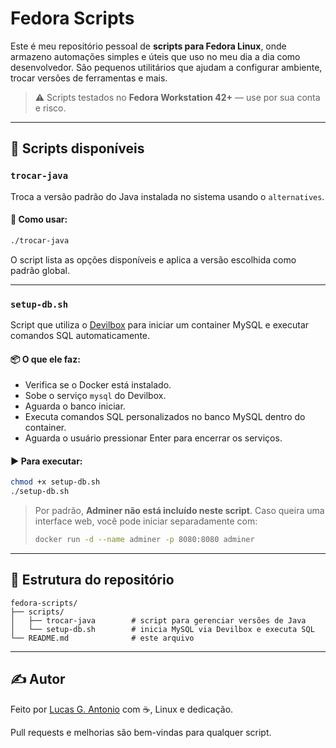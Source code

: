 # Fedora Scripts

Este é meu repositório pessoal de **scripts para Fedora Linux**, onde armazeno automações simples e úteis que uso no meu dia a dia como desenvolvedor. São pequenos utilitários que ajudam a configurar ambiente, trocar versões de ferramentas e mais.

> ⚠️ Scripts testados no **Fedora Workstation 42+** — use por sua conta e risco.

---

## 📜 Scripts disponíveis

### `trocar-java`

Troca a versão padrão do Java instalada no sistema usando o `alternatives`.

#### 🔧 Como usar:

```bash
./trocar-java
```

O script lista as opções disponíveis e aplica a versão escolhida como padrão global.

---

### `setup-db.sh`

Script que utiliza o [Devilbox](https://github.com/cytopia/devilbox) para iniciar um container MySQL e executar comandos SQL automaticamente.

#### 📦 O que ele faz:

* Verifica se o Docker está instalado.
* Sobe o serviço `mysql` do Devilbox.
* Aguarda o banco iniciar.
* Executa comandos SQL personalizados no banco MySQL dentro do container.
* Aguarda o usuário pressionar Enter para encerrar os serviços.

#### ▶️ Para executar:

```bash
chmod +x setup-db.sh
./setup-db.sh
```

> Por padrão, **Adminer não está incluído neste script**. Caso queira uma interface web, você pode iniciar separadamente com:
>
> ```bash
> docker run -d --name adminer -p 8080:8080 adminer
> ```

---

## 📁 Estrutura do repositório

```
fedora-scripts/
├── scripts/
│   ├── trocar-java        # script para gerenciar versões de Java
│   └── setup-db.sh        # inicia MySQL via Devilbox e executa SQL
└── README.md              # este arquivo
```

---

## ✍️ Autor

Feito por [Lucas G. Antonio](https://github.com/LCGant) com ☕, Linux e dedicação.

Pull requests e melhorias são bem-vindas para qualquer script.

